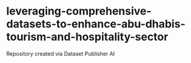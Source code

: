 # leveraging-comprehensive-datasets-to-enhance-abu-dhabis-tourism-and-hospitality-sector
Repository created via Dataset Publisher AI
